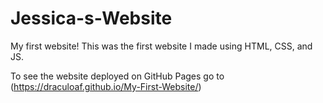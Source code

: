 # Jessica-s-Website
My first website! This was the first website I made using HTML, CSS, and JS.

To see the website deployed on GitHub Pages go to (https://draculoaf.github.io/My-First-Website/)
